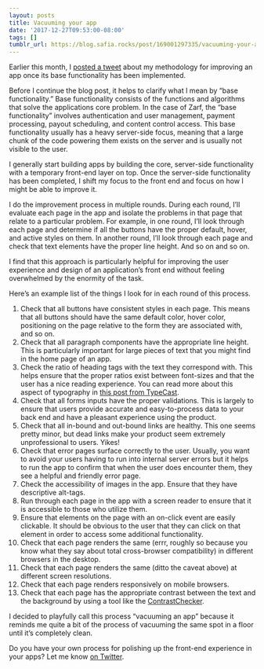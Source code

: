 ```yaml
---
layout: posts
title: Vacuuming your app
date: '2017-12-27T09:53:00-08:00'
tags: []
tumblr_url: https://blog.safia.rocks/post/169001297335/vacuuming-your-app
---
```

Earlier this month, I [posted a tweet](https://twitter.com/captainsafia/status/941090504757870598) about my methodology for improving an app once its base functionality has been implemented.

Before I continue the blog post, it helps to clarify what I mean by “base functionality.” Base functionality consists of the functions and algorithms that solve the applications core problem. In the case of Zarf, the “base functionality” involves authentication and user management, payment processing, payout scheduling, and content control access. This base functionality usually has a heavy server-side focus, meaning that a large chunk of the code powering them exists on the server and is usually not visible to the user.

I generally start building apps by building the core, server-side functionality with a temporary front-end layer on top. Once the server-side functionality has been completed, I shift my focus to the front end and focus on how I might be able to improve it.

I do the improvement process in multiple rounds. During each round, I’ll evaluate each page in the app and isolate the problems in that page that relate to a particular problem. For example, in one round, I’ll look through each page and determine if all the buttons have the proper default, hover, and active styles on them. In another round, I’ll look through each page and check that text elements have the proper line height. And so on and so on.

I find that this approach is particularly helpful for improving the user experience and design of an application’s front end without feeling overwhelmed by the enormity of the task.

Here’s an example list of the things I look for in each round of this process.

1. Check that all buttons have consistent styles in each page. This means that all buttons should have the same default color, hover color, positioning on the page relative to the form they are associated with, and so on.
2. Check that all paragraph components have the appropriate line height. This is particularly important for large pieces of text that you might find in the home page of an app.
3. Check the ratio of heading tags with the text they correspond with. This helps ensure that the proper ratios exist between font-sizes and that the user has a nice reading experience. You can read more about this aspect of typography in [this post from TypeCast](http://typecast.com/blog/a-more-modern-scale-for-web-typography).
4. Check that all forms inputs have the proper validations. This is largely to ensure that users provide accurate and easy-to-process data to your back end and have a pleasant experience using the product.
5. Check that all in-bound and out-bound links are healthy. This one seems pretty minor, but dead links make your product seem extremely unprofessional to users. Yikes!
6. Check that error pages surface correctly to the user. Usually, you want to avoid your users having to run into internal server errors but it helps to run the app to confirm that when the user does encounter them, they see a helpful and friendly error page.
7. Check the accessibility of images in the app. Ensure that they have descriptive alt-tags.
8. Run through each page in the app with a screen reader to ensure that it is accessible to those who utilize them.
9. Ensure that elements on the page with an on-click event are easily clickable. It should be obvious to the user that they can click on that element in order to access some additional functionality.
10. Check that each page renders the same (errr, roughly so because you know what they say about total cross-browser compatibility) in different browsers in the desktop.
11. Check that each page renders the same (ditto the caveat above) at different screen resolutions.
12. Check that each page renders responsively on mobile browsers.
13. Check that each page has the appropriate contrast between the text and the background by using a tool like the [ContrastChecker](https://webaim.org/resources/contrastchecker/).

I decided to playfully call this process “vacuuming an app” because it reminds me quite a bit of the process of vacuuming the same spot in a floor until it’s completely clean.

Do you have your own process for polishing up the front-end experience in your apps? Let me know [on Twitter](https://twitter.com/captainsafia).

